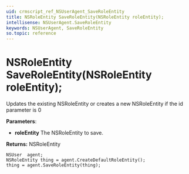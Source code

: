 ```yaml
---
uid: crmscript_ref_NSUserAgent_SaveRoleEntity
title: NSRoleEntity SaveRoleEntity(NSRoleEntity roleEntity);
intellisense: NSUserAgent.SaveRoleEntity
keywords: NSUserAgent, SaveRoleEntity
so.topic: reference
---
```


# NSRoleEntity SaveRoleEntity(NSRoleEntity roleEntity);

Updates the existing NSRoleEntity or creates a new NSRoleEntity if the id parameter is 0

**Parameters**:
 - **roleEntity** The NSRoleEntity to save.

**Returns:** NSRoleEntity

```crmscript
NSUser  agent;
NSRoleEntity thing = agent.CreateDefaultRoleEntity();
thing = agent.SaveRoleEntity(thing);
```

